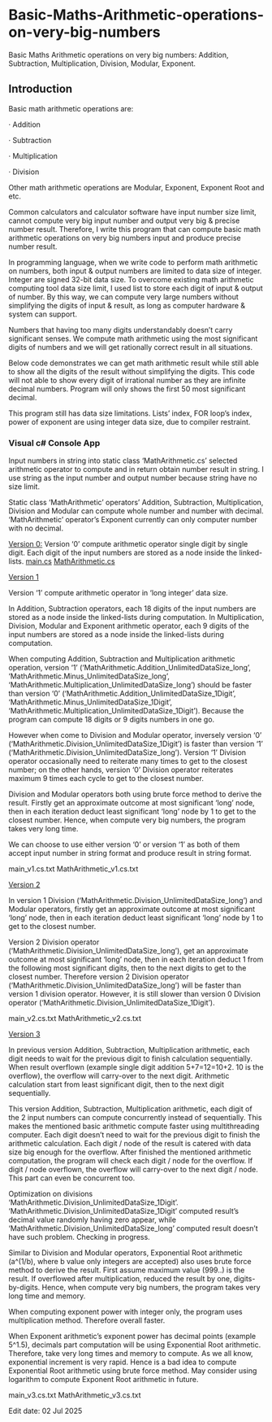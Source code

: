 # Basic-Maths-Arithmetic-operations-on-very-big-numbers
Basic Maths Arithmetic operations on very big numbers: Addition, Subtraction, Multiplication, Division, Modular, Exponent.


## Introduction

Basic math arithmetic operations are:

·       Addition

·       Subtraction

·       Multiplication

·       Division

Other math arithmetic operations are Modular, Exponent, Exponent Root and etc.

Common calculators and calculator software have input number size limit, cannot compute very big input number and output very big & precise number result. Therefore, I write this program that can compute basic math arithmetic operations on very big numbers input and produce precise number result.

In programming language, when we write code to perform math arithmetic on numbers, both input & output numbers are limited to data size of integer. Integer are signed 32-bit data size. To overcome existing math arithmetic computing tool data size limit, I used list to store each digit of input & output of number. By this way, we can compute very large numbers without simplifying the digits of input & result, as long as computer hardware & system can support.

Numbers that having too many digits understandably doesn’t carry significant senses. We compute math arithmetic using the most significant digits of numbers and we will get rationally correct result in all situations.

Below code demonstrates we can get math arithmetic result while still able to show all the digits of the result without simplifying the digits. This code will not able to show every digit of irrational number as they are infinite decimal numbers. Program will only shows the first 50 most significant decimal.

This program still has data size limitations. Lists’ index, FOR loop’s index, power of exponent are using integer data size, due to compiler restraint.

 
### Visual c# Console App

Input numbers in string into static class ‘MathArithmetic.cs’ selected arithmetic operator to compute and in return obtain number result in string. I use string as the input number and output number because string have no size limit.

Static class ‘MathArithmetic’ operators’ Addition, Subtraction, Multiplication, Division and Modular can compute whole number and number with decimal. ‘MathArithmetic’ operator’s Exponent currently can only computer number with no decimal.

<ins>Version 0:</ins>
Version ‘0’ compute arithmetic operator single digit by single digit. Each digit of the input numbers are stored as a node inside the linked-lists.
[main.cs](https://github.com/lksark/Basic-Maths-Arithmetic-operations-on-very-big-numbers/blob/main/main.cs)   [MathArithmetic.cs](https://github.com/lksark/Basic-Maths-Arithmetic-operations-on-very-big-numbers/blob/main/MathArithmetic.cs)


<ins>Version 1</ins>

Version ‘1’ compute arithmetic operator in ‘long integer’ data size.

In Addition, Subtraction operators, each 18 digits of the input numbers are stored as a node inside the linked-lists during computation. In Multiplication, Division, Modular and Exponent arithmetic operator, each 9 digits of the input numbers are stored as a node inside the linked-lists during computation.

When computing Addition, Subtraction and Multiplication arithmetic operation, version ‘1’ (‘MathArithmetic.Addition_UnlimitedDataSize_long’, ‘MathArithmetic.Minus_UnlimitedDataSize_long’, ‘MathArithmetic.Multiplication_UnlimitedDataSize_long’) should be faster than version ‘0’ (‘MathArithmetic.Addition_UnlimitedDataSize_1Digit’, ‘MathArithmetic.Minus_UnlimitedDataSize_1Digit’, ‘MathArithmetic.Multiplication_UnlimitedDataSize_1Digit’). Because the program can compute 18 digits or 9 digits numbers in one go.

However when come to Division and Modular operator, inversely version ‘0’ (‘MathArithmetic.Division_UnlimitedDataSize_1Digit’) is faster than version ‘1’ (‘MathArithmetic.Division_UnlimitedDataSize_long’). Version ‘1’ Division operator occasionally need to reiterate many times to get to the closest number; on the other hands, version ‘0’ Division operator reiterates maximum 9 times each cycle to get to the closest number.

Division and Modular operators both using brute force method to derive the result. Firstly get an approximate outcome at most significant ‘long’ node, then in each iteration deduct least significant ‘long’ node by 1 to get to the closest number. Hence, when compute very big numbers, the program takes very long time.

We can choose to use either version ‘0’ or version ‘1’ as both of them accept input number in string format and produce result in string format.

  main_v1.cs.txt   MathArithmetic_v1.cs.txt

 

<ins>Version 2</ins>

In version 1 Division (‘MathArithmetic.Division_UnlimitedDataSize_long’) and Modular operators, firstly get an approximate outcome at most significant ‘long’ node, then in each iteration deduct least significant ‘long’ node by 1 to get to the closest number.

Version 2 Division operator (‘MathArithmetic.Division_UnlimitedDataSize_long’), get an approximate outcome at most significant ‘long’ node, then in each iteration deduct 1 from the following most significant digits, then to the next digits to get to the closest number. Therefore version 2 Division operator (‘MathArithmetic.Division_UnlimitedDataSize_long’) will be faster than version 1 division operator. However, it is still slower than version 0 Division operator (‘MathArithmetic.Division_UnlimitedDataSize_1Digit’).

main_v2.cs.txt   MathArithmetic_v2.cs.txt

 

<ins>Version 3</ins>

In previous version Addition, Subtraction, Multiplication arithmetic, each digit needs to wait for the previous digit to finish calculation sequentially. When result overflown (example single digit addition 5+7=12=10+2. 10 is the overflow), the overflow will carry-over to the next digit. Arithmetic calculation start from least significant digit, then to the next digit sequentially.

This version Addition, Subtraction, Multiplication arithmetic, each digit of the 2 input numbers can compute concurrently instead of sequentially. This makes the mentioned basic arithmetic compute faster using multithreading computer. Each digit doesn’t need to wait for the previous digit to finish the arithmetic calculation. Each digit / node of the result is catered with data size big enough for the overflow. After finished the mentioned arithmetic computation, the program will check each digit / node for the overflow. If digit / node overflown, the overflow will carry-over to the next digit / node. This part can even be concurrent too.

Optimization on divisions ‘MathArithmetic.Division_UnlimitedDataSize_1Digit’. ‘MathArithmetic.Division_UnlimitedDataSize_1Digit’ computed result’s decimal value randomly having zero appear, while ‘MathArithmetic.Division_UnlimitedDataSize_long’ computed result doesn’t have such problem. Checking in progress.

Similar to Division and Modular operators, Exponential Root arithmetic (a^(1/b), where b value only integers are accepted) also uses brute force method to derive the result. First assume maximum value (999..) is the result. If overflowed after multiplication, reduced the result by one, digits-by-digits. Hence, when compute very big numbers, the program takes very long time and memory.

When computing exponent power with integer only, the program uses multiplication method. Therefore overall faster.

When Exponent arithmetic’s exponent power has decimal points (example 5^1.5), decimals part computation will be using Exponential Root arithmetic. Therefore, take very long times and memory to compute. As we all know, exponential increment is very rapid. Hence is a bad idea to compute Exponential Root arithmetic using brute force method. May consider using logarithm to compute Exponent Root arithmetic in future.

main_v3.cs.txt   MathArithmetic_v3.cs.txt
 

 

 


 

 

Edit date: 02 Jul 2025
